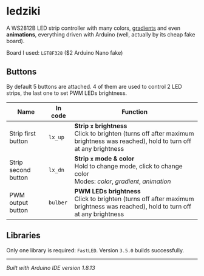 # ledziki

A WS2812B LED strip controller with many colors, <u>gradients</u> and even **animations**, everything driven with Arduino (well, actually by its cheap fake board).

Board I used: `LGT8F328` ($2 Arduino Nano fake)


## Buttons

By default 5 buttons are attached. 4 of them are used to control 2 LED strips, the last one to set PWM LEDs brightness.

|  Name | In code |  Function |
| ------------ | ------------ | ----------- |
| Strip first button | `lx_up`  | **Strip `x` brightness** <br> Click to brighten (turns off after maximum brightness was reached), hold to turn off at any brightness |
| Strip second button | `lx_dn`  | **Strip `x` mode & color** <br> Hold to change mode, click to change color <br>Modes: _color_, _gradient_, _animation_ |
| PWM output button | `bulber` | **PWM LEDs brightness** <br> Click to brighten (turns off after maximum brightness was reached), hold to turn off at any brightness |

## Libraries

Only one library is required: `FastLED`.  Version `3.5.0` builds successfully.

-----

_Built with Arduino IDE version 1.8.13_

